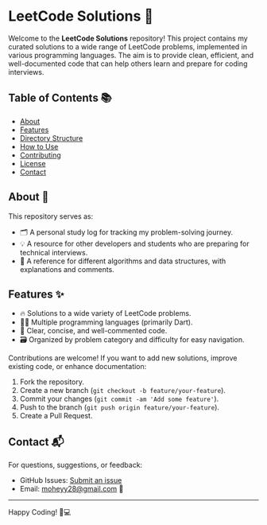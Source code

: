 # LeetCode Solutions 🚀

Welcome to the **LeetCode Solutions** repository! This project contains my curated solutions to a wide range of LeetCode problems, implemented in various programming languages. The aim is to provide clean, efficient, and well-documented code that can help others learn and prepare for coding interviews.

## Table of Contents 📚

- [About](#about)
- [Features](#features)
- [Directory Structure](#directory-structure)
- [How to Use](#how-to-use)
- [Contributing](#contributing)
- [License](#license)
- [Contact](#contact)

## About 📝

This repository serves as:

- 🗂️ A personal study log for tracking my problem-solving journey.
- 💡 A resource for other developers and students who are preparing for technical interviews.
- 🧩 A reference for different algorithms and data structures, with explanations and comments.

## Features ✨

- 🔥 Solutions to a wide variety of LeetCode problems.
- 👨‍💻 Multiple programming languages (primarily Dart).
- 📖 Clear, concise, and well-commented code.
- 🗃️ Organized by problem category and difficulty for easy navigation.

Contributions are welcome! If you want to add new solutions, improve existing code, or enhance documentation:

1. Fork the repository.
2. Create a new branch (`git checkout -b feature/your-feature`).
3. Commit your changes (`git commit -am 'Add some feature'`).
4. Push to the branch (`git push origin feature/your-feature`).
5. Create a Pull Request.

## Contact 📬

For questions, suggestions, or feedback:

- GitHub Issues: [Submit an issue](https://github.com/Yusif-Mohey/leetcode-solutions/issues)
- Email: moheyy28@gmail.com 📩

---

Happy Coding! 🧠💻
